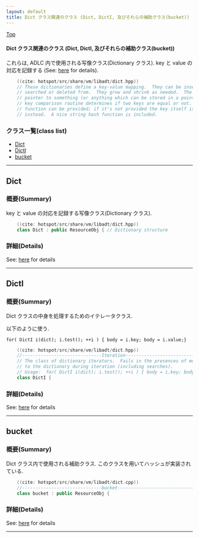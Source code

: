 ```yaml
---
layout: default
title: Dict クラス関連のクラス (Dict, DictI, 及びそれらの補助クラス(bucket))
---
```

[Top](../index.html)

#### Dict クラス関連のクラス (Dict, DictI, 及びそれらの補助クラス(bucket))

これらは, ADLC 内で使用される写像クラス(Dictionary クラス).
key と value の対応を記録する (See: [here](nop0Yyr-jc.html) for details).


```cpp
    ((cite: hotspot/src/share/vm/libadt/dict.hpp))
    // These dictionaries define a key-value mapping.  They can be inserted to,
    // searched or deleted from.  They grow and shrink as needed.  The key is a
    // pointer to something (or anything which can be stored in a pointer).  A
    // key comparison routine determines if two keys are equal or not.  A hash
    // function can be provided; if it's not provided the key itself is used
    // instead.  A nice string hash function is included.
```


### クラス一覧(class list)

  * [Dict](#noX4XqhcgR)
  * [DictI](#noztRERMuU)
  * [bucket](#no5ZkuryC5)


---
## <a name="noX4XqhcgR" id="noX4XqhcgR">Dict</a>

### 概要(Summary)
key と value の対応を記録する写像クラス(Dictionary クラス).


```cpp
    ((cite: hotspot/src/share/vm/libadt/dict.hpp))
    class Dict : public ResourceObj { // Dictionary structure
```



### 詳細(Details)
See: [here](../doxygen/classDict.html) for details

---
## <a name="noztRERMuU" id="noztRERMuU">DictI</a>

### 概要(Summary)
Dict クラスの中身を処理するためのイテレータクラス.

以下のように使う.

  `for( DictI i(dict); i.test(); ++i ) { body = i.key; body = i.value;}`


```cpp
    ((cite: hotspot/src/share/vm/libadt/dict.hpp))
    //------------------------------Iteration--------------------------------------
    // The class of dictionary iterators.  Fails in the presences of modifications
    // to the dictionary during iteration (including searches).
    // Usage:  for( DictI i(dict); i.test(); ++i ) { body = i.key; body = i.value;}
    class DictI {
```



### 詳細(Details)
See: [here](../doxygen/classDictI.html) for details

---
## <a name="no5ZkuryC5" id="no5ZkuryC5">bucket</a>

### 概要(Summary)
Dict クラス内で使用される補助クラス.
このクラスを用いてハッシュが実装されている.


```cpp
    ((cite: hotspot/src/share/vm/libadt/dict.cpp))
    //------------------------------bucket---------------------------------------
    class bucket : public ResourceObj {
```




### 詳細(Details)
See: [here](../doxygen/classbucket.html) for details

---
